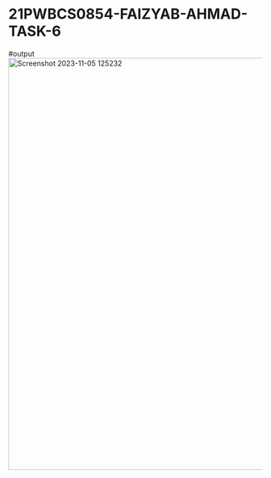 # 21PWBCS0854-FAIZYAB-AHMAD-TASK-6

#output
<img width="815" alt="Screenshot 2023-11-05 125232" src="https://github.com/fAIZYABahmad/21PWBCS0854-FAIZYAB-AHMAD-TASK-6/assets/106343307/5161c9c1-4920-4870-89be-e6a0b96b54bd">
